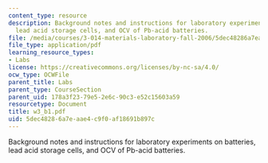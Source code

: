 ```yaml
---
content_type: resource
description: Background notes and instructions for laboratory experiments on batteries,
  lead acid storage cells, and OCV of Pb-acid batteries.
file: /media/courses/3-014-materials-laboratory-fall-2006/5dec48286a7eaae4c9f0af18691b897c_w3_b1.pdf
file_type: application/pdf
learning_resource_types:
- Labs
license: https://creativecommons.org/licenses/by-nc-sa/4.0/
ocw_type: OCWFile
parent_title: Labs
parent_type: CourseSection
parent_uid: 178a3f23-79e5-2e6c-90c3-e52c15603a59
resourcetype: Document
title: w3_b1.pdf
uid: 5dec4828-6a7e-aae4-c9f0-af18691b897c
---
```

Background notes and instructions for laboratory experiments on batteries, lead acid storage cells, and OCV of Pb-acid batteries.